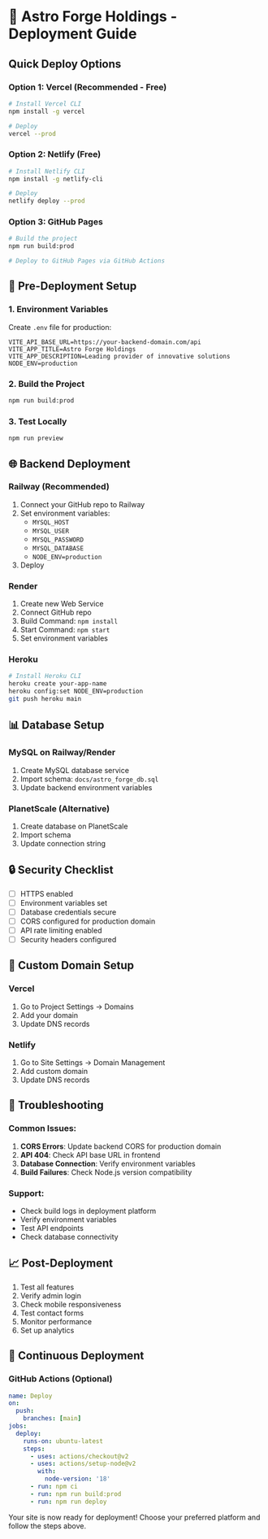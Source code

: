 # 🚀 Astro Forge Holdings - Deployment Guide

## Quick Deploy Options

### Option 1: Vercel (Recommended - Free)
```bash
# Install Vercel CLI
npm install -g vercel

# Deploy
vercel --prod
```

### Option 2: Netlify (Free)
```bash
# Install Netlify CLI
npm install -g netlify-cli

# Deploy
netlify deploy --prod
```

### Option 3: GitHub Pages
```bash
# Build the project
npm run build:prod

# Deploy to GitHub Pages via GitHub Actions
```

## 🔧 Pre-Deployment Setup

### 1. Environment Variables
Create `.env` file for production:
```env
VITE_API_BASE_URL=https://your-backend-domain.com/api
VITE_APP_TITLE=Astro Forge Holdings
VITE_APP_DESCRIPTION=Leading provider of innovative solutions
NODE_ENV=production
```

### 2. Build the Project
```bash
npm run build:prod
```

### 3. Test Locally
```bash
npm run preview
```

## 🌐 Backend Deployment

### Railway (Recommended)
1. Connect your GitHub repo to Railway
2. Set environment variables:
   - `MYSQL_HOST`
   - `MYSQL_USER`
   - `MYSQL_PASSWORD`
   - `MYSQL_DATABASE`
   - `NODE_ENV=production`
3. Deploy

### Render
1. Create new Web Service
2. Connect GitHub repo
3. Build Command: `npm install`
4. Start Command: `npm start`
5. Set environment variables

### Heroku
```bash
# Install Heroku CLI
heroku create your-app-name
heroku config:set NODE_ENV=production
git push heroku main
```

## 📊 Database Setup

### MySQL on Railway/Render
1. Create MySQL database service
2. Import schema: `docs/astro_forge_db.sql`
3. Update backend environment variables

### PlanetScale (Alternative)
1. Create database on PlanetScale
2. Import schema
3. Update connection string

## 🔒 Security Checklist

- [ ] HTTPS enabled
- [ ] Environment variables set
- [ ] Database credentials secure
- [ ] CORS configured for production domain
- [ ] API rate limiting enabled
- [ ] Security headers configured

## 📱 Custom Domain Setup

### Vercel
1. Go to Project Settings → Domains
2. Add your domain
3. Update DNS records

### Netlify
1. Go to Site Settings → Domain Management
2. Add custom domain
3. Update DNS records

## 🚨 Troubleshooting

### Common Issues:
1. **CORS Errors**: Update backend CORS for production domain
2. **API 404**: Check API base URL in frontend
3. **Database Connection**: Verify environment variables
4. **Build Failures**: Check Node.js version compatibility

### Support:
- Check build logs in deployment platform
- Verify environment variables
- Test API endpoints
- Check database connectivity

## 📈 Post-Deployment

1. Test all features
2. Verify admin login
3. Check mobile responsiveness
4. Test contact forms
5. Monitor performance
6. Set up analytics

## 🔄 Continuous Deployment

### GitHub Actions (Optional)
```yaml
name: Deploy
on:
  push:
    branches: [main]
jobs:
  deploy:
    runs-on: ubuntu-latest
    steps:
      - uses: actions/checkout@v2
      - uses: actions/setup-node@v2
        with:
          node-version: '18'
      - run: npm ci
      - run: npm run build:prod
      - run: npm run deploy
```

Your site is now ready for deployment! Choose your preferred platform and follow the steps above. 